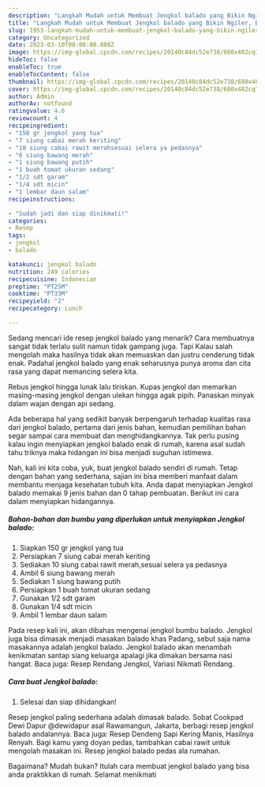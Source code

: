 ```yaml
---
description: "Langkah Mudah untuk Membuat Jengkol balado yang Bikin Ngiler, Buat Buka Puasa Sempurna"
title: "Langkah Mudah untuk Membuat Jengkol balado yang Bikin Ngiler, Buat Buka Puasa Sempurna"
slug: 1953-langkah-mudah-untuk-membuat-jengkol-balado-yang-bikin-ngiler-buat-buka-puasa-sempurna
category: Uncategorized
date: 2023-03-10T00:00:08.088Z
image: https://img-global.cpcdn.com/recipes/20140c84dc52e738/680x482cq70/jengkol-balado-foto-resep-utama.jpg
hideToc: false
enableToc: true
enableTocContent: false
thumbnail: https://img-global.cpcdn.com/recipes/20140c84dc52e738/680x482cq70/jengkol-balado-foto-resep-utama.jpg
cover: https://img-global.cpcdn.com/recipes/20140c84dc52e738/680x482cq70/jengkol-balado-foto-resep-utama.jpg
author: Admin
authorAv: notfound
ratingvalue: 4.6
reviewcount: 4
recipeingredient:
- "150 gr jengkol yang tua"
- "7 siung cabai merah keriting"
- "10 siung cabai rawit merahsesuai selera ya pedasnya"
- "6 siung bawang merah"
- "1 siung bawang putih"
- "1 buah tomat ukuran sedang"
- "1/2 sdt garam"
- "1/4 sdt micin"
- "1 lembar daun salam"
recipeinstructions:

- "Sudah jadi dan siap dinikmati!"
categories:
- Resep
tags:
- jengkol
- balado

katakunci: jengkol balado 
nutrition: 249 calories
recipecuisine: Indonesian
preptime: "PT25M"
cooktime: "PT33M"
recipeyield: "2"
recipecategory: Lunch

---
```



Sedang mencari ide resep jengkol balado yang menarik? Cara membuatnya sangat tidak terlalu sulit namun tidak gampang juga. Tapi Kalau salah mengolah maka hasilnya tidak akan memuaskan dan justru cenderung tidak enak. Padahal jengkol balado yang enak seharusnya punya aroma dan cita rasa yang dapat memancing selera kita.


Rebus jengkol hingga lunak lalu tiriskan. Kupas jengkol dan memarkan masing-masing jengkol dengan ulekan hingga agak pipih. Panaskan minyak dalam wajan dengan api sedang.

Ada beberapa hal yang sedikit banyak berpengaruh terhadap kualitas rasa dari jengkol balado, pertama dari jenis bahan, kemudian pemilihan bahan segar sampai cara membuat dan menghidangkannya. Tak perlu pusing kalau ingin menyiapkan jengkol balado enak di rumah, karena asal sudah tahu triknya maka hidangan ini bisa menjadi suguhan istimewa.


Nah, kali ini kita coba, yuk, buat jengkol balado sendiri di rumah. Tetap dengan bahan yang sederhana, sajian ini bisa memberi manfaat dalam membantu menjaga kesehatan tubuh kita. Anda dapat menyiapkan Jengkol balado memakai 9 jenis bahan dan 0 tahap pembuatan. Berikut ini cara dalam menyiapkan hidangannya.

<!--inarticleads1-->

##### Bahan-bahan dan bumbu yang diperlukan untuk menyiapkan Jengkol balado:

1. Siapkan 150 gr jengkol yang tua
1. Persiapkan 7 siung cabai merah keriting
1. Sediakan 10 siung cabai rawit merah,sesuai selera ya pedasnya
1. Ambil 6 siung bawang merah
1. Sediakan 1 siung bawang putih
1. Persiapkan 1 buah tomat ukuran sedang
1. Gunakan 1/2 sdt garam
1. Gunakan 1/4 sdt micin
1. Ambil 1 lembar daun salam


Pada resep kali ini, akan dibahas mengenai jengkol bumbu balado. Jengkol juga bisa dimasak menjadi masakan balado khas Padang, sebut saja nama masakannya adalah jengkol balado. Jengkol balado akan menambah kenikmatan santap siang keluarga apalagi jika dimakan bersama nasi hangat. Baca juga: Resep Rendang Jengkol, Variasi Nikmati Rendang. 

<!--inarticleads2-->

##### Cara buat Jengkol balado:


1. Selesai dan siap dihidangkan!

Resep jengkol paling sederhana adalah dimasak balado. Sobat Cookpad Dewi Dapur @dewidapur asal Rawamangun, Jakarta, berbagi resep jengkol balado andalannya. Baca juga: Resep Dendeng Sapi Kering Manis, Hasilnya Renyah. Bagi kamu yang doyan pedas, tambahkan cabai rawit untuk mengolah masakan ini. Resep jengkol balado pedas ala rumahan. 

Bagaimana? Mudah bukan? Itulah cara membuat jengkol balado yang bisa anda praktikkan di rumah. Selamat menikmati

